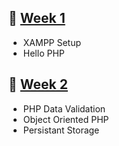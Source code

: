 ## 🔗 [Week 1](https://github.com/r-sachdeva3105/ITE-5330-Web-App-Dev-PHP/tree/main/hello_php)
- XAMPP Setup
- Hello PHP 

## 🔗 [Week 2](https://github.com/r-sachdeva3105/ITE-5330-Web-App-Dev-PHP/tree/main/lab2)
- PHP Data Validation
- Object Oriented PHP
- Persistant Storage
